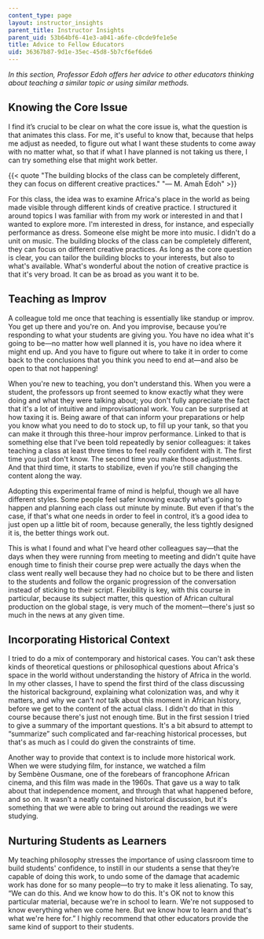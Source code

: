 ```yaml
---
content_type: page
layout: instructor_insights
parent_title: Instructor Insights
parent_uid: 53b64bf6-41e3-a041-a6fe-c0cde9fe1e5e
title: Advice to Fellow Educators
uid: 36367b87-9d1e-35ec-45d8-5b7cf6ef6de6
---
```


_In this section, Professor Edoh offers her advice to other educators thinking about teaching a similar topic or using similar methods._

Knowing the Core Issue
----------------------

I find it’s crucial to be clear on what the core issue is, what the question is that animates this class. For me, it's useful to know that, because that helps me adjust as needed, to figure out what I want these students to come away with no matter what, so that if what I have planned is not taking us there, I can try something else that might work better.

{{< quote "The building blocks of the class can be completely different, they can focus on different creative practices." "— M. Amah Edoh" >}}

For this class, the idea was to examine Africa's place in the world as being made visible through different kinds of creative practice. I structured it around topics I was familiar with from my work or interested in and that I wanted to explore more. I'm interested in dress, for instance, and especially performance as dress. Someone else might be more into music. I didn't do a unit on music. The building blocks of the class can be completely different, they can focus on different creative practices. As long as the core question is clear, you can tailor the building blocks to your interests, but also to what's available. What's wonderful about the notion of creative practice is that it's very broad. It can be as broad as you want it to be.

Teaching as Improv
------------------

A colleague told me once that teaching is essentially like standup or improv. You get up there and you're on. And you improvise, because you’re responding to what your students are giving you. You have no idea what it's going to be—no matter how well planned it is, you have no idea where it might end up. And you have to figure out where to take it in order to come back to the conclusions that you think you need to end at—and also be open to that not happening!

When you're new to teaching, you don't understand this. When you were a student, the professors up front seemed to know exactly what they were doing and what they were talking about; you don't fully appreciate the fact that it's a lot of intuitive and improvisational work. You can be surprised at how taxing it is. Being aware of that can inform your preparations or help you know what you need to do to stock up, to fill up your tank, so that you can make it through this three-hour improv performance. Linked to that is something else that I've been told repeatedly by senior colleagues: it takes teaching a class at least three times to feel really confident with it. The first time you just don't know. The second time you make those adjustments. And that third time, it starts to stabilize, even if you’re still changing the content along the way.

Adopting this experimental frame of mind is helpful, though we all have different styles. Some people feel safer knowing exactly what's going to happen and planning each class out minute by minute. But even if that's the case, if that's what one needs in order to feel in control, it’s a good idea to just open up a little bit of room, because generally, the less tightly designed it is, the better things work out.

This is what I found and what I've heard other colleagues say—that the days when they were running from meeting to meeting and didn't quite have enough time to finish their course prep were actually the days when the class went really well because they had no choice but to be there and listen to the students and follow the organic progression of the conversation instead of sticking to their script. Flexibility is key, with this course in particular, because its subject matter, this question of African cultural production on the global stage, is very much of the moment—there's just so much in the news at any given time.

Incorporating Historical Context
--------------------------------

I tried to do a mix of contemporary and historical cases. You can't ask these kinds of theoretical questions or philosophical questions about Africa's space in the world without understanding the history of Africa in the world. In my other classes, I have to spend the first third of the class discussing the historical background, explaining what colonization was, and why it matters, and why we can't _not_ talk about this moment in African history, before we get to the content of the actual class. I didn't do that in this course because there's just not enough time. But in the first session I tried to give a summary of the important questions. It's a bit absurd to attempt to “summarize” such complicated and far-reaching historical processes, but that's as much as I could do given the constraints of time.

Another way to provide that context is to include more historical work. When we were studying film, for instance, we watched a film by Sembène Ousmane, one of the forebears of francophone African cinema, and this film was made in the 1960s. That gave us a way to talk about that independence moment, and through that what happened before, and so on. It wasn’t a neatly contained historical discussion, but it's something that we were able to bring out around the readings we were studying.

Nurturing Students as Learners
------------------------------

My teaching philosophy stresses the importance of using classroom time to build students' confidence, to instill in our students a sense that they’re capable of doing this work, to undo some of the damage that academic work has done for so many people—to try to make it less alienating. To say, “We can do this. And we know how to do this. It's OK not to know this particular material, because we're in school to learn. We're not supposed to know everything when we come here. But we know how to learn and that's what we're here for.” I highly recommend that other educators provide the same kind of support to their students.
